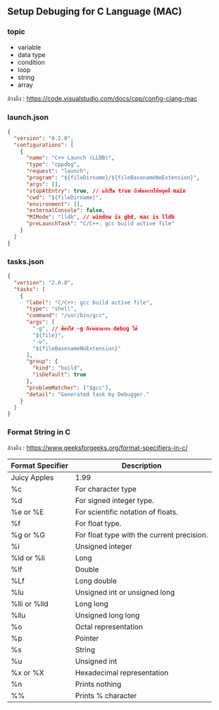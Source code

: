 ## Setup Debuging for C Language (MAC)

### topic
- variable
- data type
- condition
- loop
- string
- array

อ้างอิง : https://code.visualstudio.com/docs/cpp/config-clang-mac

### launch.json

```json
{
  "version": "0.2.0",
  "configurations": [
    {
      "name": "C++ Launch (LLDB)",
      "type": "cppdbg",
      "request": "launch",
      "program": "${fileDirname}/${fileBasenameNoExtension}",
      "args": [],
      "stopAtEntry": true, // แก้เป็น true ถ้าต้องการให้หยุดที่ main
      "cwd": "${fileDirname}",
      "environment": [],
      "externalConsole": false,
      "MIMode": "lldb", // window is gbd, mac is lldb
      "preLaunchTask": "C/C++: gcc build active file"
    }
  ]
}
```

### tasks.json

```json
{
  "version": "2.0.0",
  "tasks": [
    {
      "label": "C/C++: gcc build active file",
      "type": "shell",
      "command": "/usr/bin/gcc",
      "args": [
        "-g", // ต้องใส่ -g ถึงจะสามารถ debug ได้
        "${file}",
        "-o",
        "${fileBasenameNoExtension}"
      ],
      "group": {
        "kind": "build",
        "isDefault": true
      },
      "problemMatcher": ["$gcc"],
      "detail": "Generated task by Debugger."
    }
  ]
}
```

### Format String in C

อ้างอิง : https://www.geeksforgeeks.org/format-specifiers-in-c/

| Format Specifier | Description                                |
| ---------------- | ------------------------------------------ |
| Juicy Apples     | 1.99                                       |
| %c               | For character type                         |
| %d               | For signed integer type.                   |
| %e or %E         | For scientific notation of floats.         |
| %f               | For float type.                            |
| %g or %G         | For float type with the current precision. |
| %i               | Unsigned integer                           |
| %ld or %li       | Long                                       |
| %lf              | Double                                     |
| %Lf              | Long double                                |
| %lu              | Unsigned int or unsigned long              |
| %lli or %lld     | Long long                                  |
| %llu             | Unsigned long long                         |
| %o               | Octal representation                       |
| %p               | Pointer                                    |
| %s               | String                                     |
| %u               | Unsigned int                               |
| %x or %X         | Hexadecimal representation                 |
| %n               | Prints nothing                             |
| %%               | Prints % character                         |

